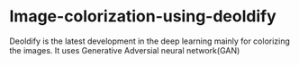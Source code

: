 # Image-colorization-using-deoldify
Deoldify is the latest development in the deep learning mainly for colorizing the images. It uses Generative Adversial neural network(GAN)
